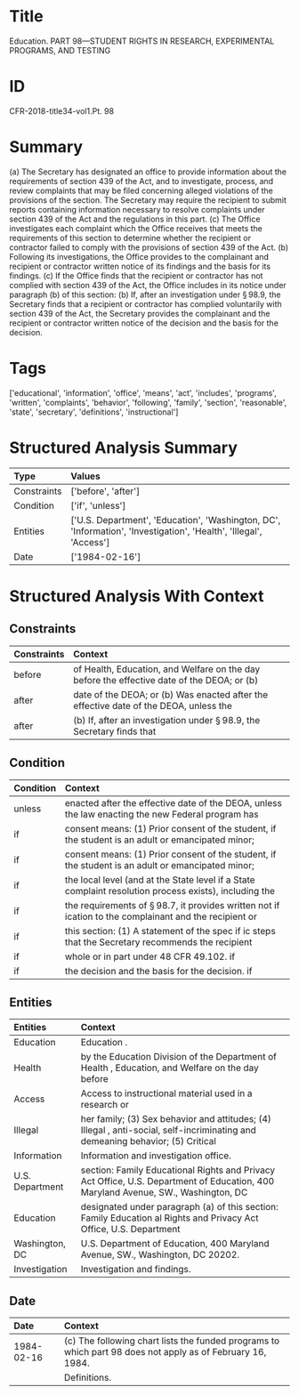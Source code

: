 # Title

 Education. PART 98—STUDENT RIGHTS IN RESEARCH, EXPERIMENTAL PROGRAMS, AND TESTING


# ID

 CFR-2018-title34-vol1.Pt. 98


# Summary

(a) The Secretary has designated an office to provide information about the requirements of section 439 of the Act, and to investigate, process, and review complaints that may be filed concerning alleged violations of the provisions of the section.
The Secretary may require the recipient to submit reports containing information necessary to resolve complaints under section 439 of the Act and the regulations in this part.
(c) The Office investigates each complaint which the Office receives that meets the requirements of this section to determine whether the recipient or contractor failed to comply with the provisions of section 439 of the Act.
(b) Following its investigations, the Office provides to the complainant and recipient or contractor written notice of its findings and the basis for its findings.
(c) If the Office finds that the recipient or contractor has not complied with section 439 of the Act, the Office includes in its notice under paragraph (b) of this section:
(b) If, after an investigation under &#167;&#8201;98.9, the Secretary finds that a recipient or contractor has complied voluntarily with section 439 of the Act, the Secretary provides the complainant and the recipient or contractor written notice of the decision and the basis for the decision.


# Tags

['educational', 'information', 'office', 'means', 'act', 'includes', 'programs', 'written', 'complaints', 'behavior', 'following', 'family', 'section', 'reasonable', 'state', 'secretary', 'definitions', 'instructional']


# Structured Analysis Summary

| Type        | Values                                                                                                            |
|:------------|:------------------------------------------------------------------------------------------------------------------|
| Constraints | ['before', 'after']                                                                                               |
| Condition   | ['if', 'unless']                                                                                                  |
| Entities    | ['U.S. Department', 'Education', 'Washington, DC', 'Information', 'Investigation', 'Health', 'Illegal', 'Access'] |
| Date        | ['1984-02-16']                                                                                                    |


# Structured Analysis With Context

 


## Constraints

| Constraints   | Context                                                                                    |
|:--------------|:-------------------------------------------------------------------------------------------|
| before        | of Health, Education, and Welfare on the day before the effective date of the DEOA; or (b) |
| after         | date of the DEOA; or (b) Was enacted after the effective date of the DEOA, unless the      |
| after         | (b) If,  after an investigation under &#167;&#8201;98.9, the Secretary finds that          |


## Condition

| Condition   | Context                                                                                                           |
|:------------|:------------------------------------------------------------------------------------------------------------------|
| unless      | enacted after the effective date of the DEOA, unless the law enacting the new Federal program has                 |
| if          | consent means: (1) Prior consent of the student, if the student is an adult or emancipated minor;                 |
| if          | consent means: (1) Prior consent of the student, if the student is an adult or emancipated minor;                 |
| if          | the local level (and at the State level if a State complaint resolution process exists), including the            |
| if          | the requirements of &#167;&#8201;98.7, it provides written not if ication to the complainant and the recipient or |
| if          | this section: (1) A statement of the spec if ic steps that the Secretary recommends the recipient                 |
| if          | whole or in part under 48 CFR 49.102. if                                                                          |
| if          | the decision and the basis for the decision. if                                                                   |


## Entities

| Entities        | Context                                                                                                                           |
|:----------------|:----------------------------------------------------------------------------------------------------------------------------------|
| Education       | Education .                                                                                                                       |
| Health          | by the Education Division of the Department of Health , Education, and Welfare on the day before                                  |
| Access          | Access to instructional material used in a research or                                                                            |
| Illegal         | her family; (3) Sex behavior and attitudes; (4) Illegal , anti-social, self-incriminating and demeaning behavior; (5) Critical    |
| Information     | Information  and investigation office.                                                                                            |
| U.S. Department | section: Family Educational Rights and Privacy Act Office, U.S. Department of Education, 400 Maryland Avenue, SW., Washington, DC |
| Education       | designated under paragraph (a) of this section: Family Education al Rights and Privacy Act Office, U.S. Department                |
| Washington, DC  | U.S. Department of Education, 400 Maryland Avenue, SW., Washington, DC  20202.                                                    |
| Investigation   | Investigation  and findings.                                                                                                      |


## Date

| Date       | Context                                                                                                    |
|:-----------|:-----------------------------------------------------------------------------------------------------------|
| 1984-02-16 | (c) The following chart lists the funded programs to which part 98 does not apply as of February 16, 1984. |
|            |                     Definitions.                                                                           |


